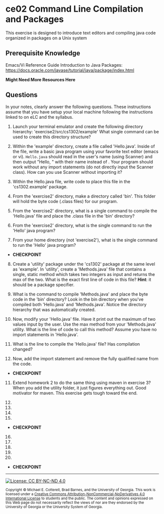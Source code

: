 # ce02 Command Line Compilation and Packages

This exercise is designed to introduce text editors and compiling java code organized in packages on a Unix system

## Prerequisite Knowledge
Emacs/Vi Reference Guide
Introduction to Java Packages: https://docs.oracle.com/javase/tutorial/java/package/index.html

**Might Need More Resources Here**

## Questions

In your notes, clearly answer the following questions. These instructions assume that you have setup
your local machine following the instructions linked to on eLC and the syllabus.

1. Launch your terminal emulator and create the following directory hierarchy: 'exercise2/src/cs1302/example'
   What single command can be used to create this directory structure?

2. Within the 'example' directory, create a file called 'Hello.java'. Inside of the file, write a basic java program 
   using your favorite text editor (emacs or vi).  `Hello.java` should read in the user's name (using Scanner) and then output
   "Hello, <user>" with their name instead of <user>.  Your program should work without any import statements (do not directly input
   the Scanner class).  How can you use Scanner without importing it?

3. Within the Hello.java file, write code to place this file in the 'cs1302.example' package.

4. From the 'exercise2' directory, make a directory called 'bin'. This folder will hold the byte code (.class files) for 
   our program.

5. From the 'exercise2' directory, what is a single command to compile the 'Hello.java' file and place the .class file in
   the 'bin' directory?

6. From the 'exercise2' directory, what is the single command to run the 'Hello' java program?

7. From your home directory (not 'exercise2'), what is the single command to run the 'Hello' java program?

* **CHECKPOINT**
8. Create a 'utility' package under the 'cs1302' package at the same level as 'example'.  In 'utility', create a 'Methods.java' file that    contains a single, static method which takes two integers as input and returns the max of the two.  What is the exact first line of
   code in this file? **Hint**: it should be a package specifier.

9. What is the command to compile 'Methods.java' and place the byte code in the 'bin' directory?  Look in the bin directory when you've
   compiled both 'Hello.java' and 'Methods.java'.  Notice the directory hierarchy that was automatically created.

10. Now, modify your 'Hello.java' file.  Have it print out the maximum of two values input by the user.  Use the max method from your 'Methods.java' utility. What is the line of code to call this method?  Assume you have no import statements in 'Hello.java'.
  
11. What is the line to compile the 'Hello.java' file?  Has compilation changed?


12. Now, add the import statement and remove the fully qualified name from the code.

* **CHECKPOINT**

11. Extend homework 2 to do the same thing using maven in exercise 3?  When you add the utility folder, it just figures everything out.       Good motivator for maven.  This exercise gets tough toward the end.  

12.

13.

14.

15.

* **CHECKPOINT**

16.

17.

18.

19.

20.

* **CHECKPOINT**

<hr/>

[![License: CC BY-NC-ND 4.0](https://img.shields.io/badge/License-CC%20BY--NC--ND%204.0-lightgrey.svg)](http://creativecommons.org/licenses/by-nc-nd/4.0/)

<small>
Copyright &copy; Michael E. Cotterell, Brad Barnes, and the University of Georgia.
This work is licensed under a <a rel="license" href="http://creativecommons.org/licenses/by-nc-nd/4.0/">Creative Commons Attribution-NonCommercial-NoDerivatives 4.0 International License</a> to students and the public.
The content and opinions expressed on this Web page do not necessarily reflect the views of nor are they endorsed by the University of Georgia or the University System of Georgia.
</small>

